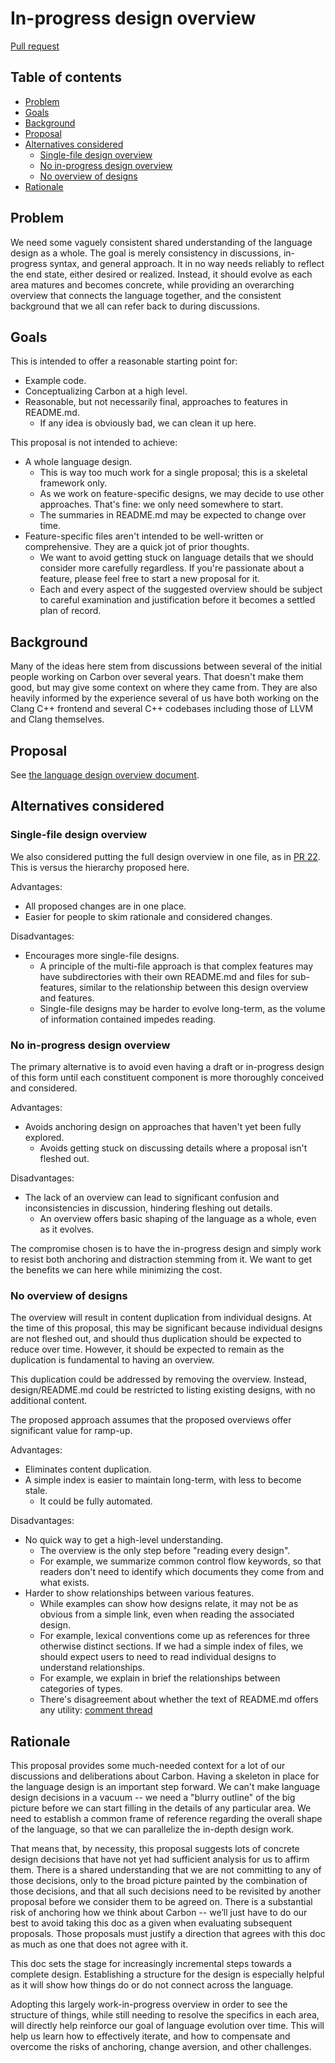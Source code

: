 # In-progress design overview

<!--
Part of the Carbon Language project, under the Apache License v2.0 with LLVM
Exceptions. See /LICENSE for license information.
SPDX-License-Identifier: Apache-2.0 WITH LLVM-exception
-->

[Pull request](https://github.com/carbon-language/carbon-lang/pull/83)

<!-- toc -->

## Table of contents

-   [Problem](#problem)
-   [Goals](#goals)
-   [Background](#background)
-   [Proposal](#proposal)
-   [Alternatives considered](#alternatives-considered)
    -   [Single-file design overview](#single-file-design-overview)
    -   [No in-progress design overview](#no-in-progress-design-overview)
    -   [No overview of designs](#no-overview-of-designs)
-   [Rationale](#rationale)

<!-- tocstop -->

## Problem

We need some vaguely consistent shared understanding of the language design as a
whole. The goal is merely consistency in discussions, in-progress syntax, and
general approach. It in no way needs reliably to reflect the end state, either
desired or realized. Instead, it should evolve as each area matures and becomes
concrete, while providing an overarching overview that connects the language
together, and the consistent background that we all can refer back to during
discussions.

## Goals

This is intended to offer a reasonable starting point for:

-   Example code.
-   Conceptualizing Carbon at a high level.
-   Reasonable, but not necessarily final, approaches to features in README.md.
    -   If any idea is obviously bad, we can clean it up here.

This proposal is not intended to achieve:

-   A whole language design.
    -   This is way too much work for a single proposal; this is a skeletal
        framework only.
    -   As we work on feature-specific designs, we may decide to use other
        approaches. That's fine: we only need somewhere to start.
    -   The summaries in README.md may be expected to change over time.
-   Feature-specific files aren't intended to be well-written or comprehensive.
    They are a quick jot of prior thoughts.
    -   We want to avoid getting stuck on language details that we should
        consider more carefully regardless. If you're passionate about a
        feature, please feel free to start a new proposal for it.
    -   Each and every aspect of the suggested overview should be subject to
        careful examination and justification before it becomes a settled plan
        of record.

## Background

Many of the ideas here stem from discussions between several of the initial
people working on Carbon over several years. That doesn't make them good, but
may give some context on where they came from. They are also heavily informed by
the experience several of us have both working on the Clang C++ frontend and
several C++ codebases including those of LLVM and Clang themselves.

## Proposal

See [the language design overview document](/docs/design/README.md).

## Alternatives considered

### Single-file design overview

We also considered putting the full design overview in one file, as in
[PR 22](https://github.com/carbon-language/carbon-lang/pull/22). This is versus
the hierarchy proposed here.

Advantages:

-   All proposed changes are in one place.
-   Easier for people to skim rationale and considered changes.

Disadvantages:

-   Encourages more single-file designs.
    -   A principle of the multi-file approach is that complex features may have
        subdirectories with their own README.md and files for sub-features,
        similar to the relationship between this design overview and features.
    -   Single-file designs may be harder to evolve long-term, as the volume of
        information contained impedes reading.

### No in-progress design overview

The primary alternative is to avoid even having a draft or in-progress design of
this form until each constituent component is more thoroughly conceived and
considered.

Advantages:

-   Avoids anchoring design on approaches that haven't yet been fully explored.
    -   Avoids getting stuck on discussing details where a proposal isn't
        fleshed out.

Disadvantages:

-   The lack of an overview can lead to significant confusion and
    inconsistencies in discussion, hindering fleshing out details.
    -   An overview offers basic shaping of the language as a whole, even as it
        evolves.

The compromise chosen is to have the in-progress design and simply work to
resist both anchoring and distraction stemming from it. We want to get the
benefits we can here while minimizing the cost.

### No overview of designs

The overview will result in content duplication from individual designs. At the
time of this proposal, this may be significant because individual designs are
not fleshed out, and should thus duplication should be expected to reduce over
time. However, it should be expected to remain as the duplication is fundamental
to having an overview.

This duplication could be addressed by removing the overview. Instead,
design/README.md could be restricted to listing existing designs, with no
additional content.

The proposed approach assumes that the proposed overviews offer significant
value for ramp-up.

Advantages:

-   Eliminates content duplication.
-   A simple index is easier to maintain long-term, with less to become stale.
    -   It could be fully automated.

Disadvantages:

-   No quick way to get a high-level understanding.
    -   The overview is the only step before "reading every design".
    -   For example, we summarize common control flow keywords, so that readers
        don't need to identify which documents they come from and what exists.
-   Harder to show relationships between various features.
    -   While examples can show how designs relate, it may not be as obvious
        from a simple link, even when reading the associated design.
    -   For example, lexical conventions come up as references for three
        otherwise distinct sections. If we had a simple index of files, we
        should expect users to need to read individual designs to understand
        relationships.
    -   For example, we explain in brief the relationships between categories of
        types.
    -   There's disagreement about whether the text of README.md offers any
        utility:
        [comment thread](https://github.com/carbon-language/carbon-lang/pull/83/files/25437de9e61b3a15e8ddde67b6297f1795922355..97da855dbe6023930e02473af46abea03af991e7#r444487049)

## Rationale

This proposal provides some much-needed context for a lot of our discussions and
deliberations about Carbon. Having a skeleton in place for the language design
is an important step forward. We can't make language design decisions in a
vacuum -- we need a "blurry outline" of the big picture before we can start
filling in the details of any particular area. We need to establish a common
frame of reference regarding the overall shape of the language, so that we can
parallelize the in-depth design work.

That means that, by necessity, this proposal suggests lots of concrete design
decisions that have not yet had sufficient analysis for us to affirm them. There
is a shared understanding that we are not committing to any of those decisions,
only to the broad picture painted by the combination of those decisions, and
that all such decisions need to be revisited by another proposal before we
consider them to be agreed on. There is a substantial risk of anchoring how we
think about Carbon -- we’ll just have to do our best to avoid taking this doc as
a given when evaluating subsequent proposals. Those proposals must justify a
direction that agrees with this doc as much as one that does not agree with it.

This doc sets the stage for increasingly incremental steps towards a complete
design. Establishing a structure for the design is especially helpful as it will
show how things do or do not connect across the language.

Adopting this largely work-in-progress overview in order to see the structure of
things, while still needing to resolve the specifics in each area, will directly
help reinforce our goal of language evolution over time. This will help us learn
how to effectively iterate, and how to compensate and overcome the risks of
anchoring, change aversion, and other challenges.
